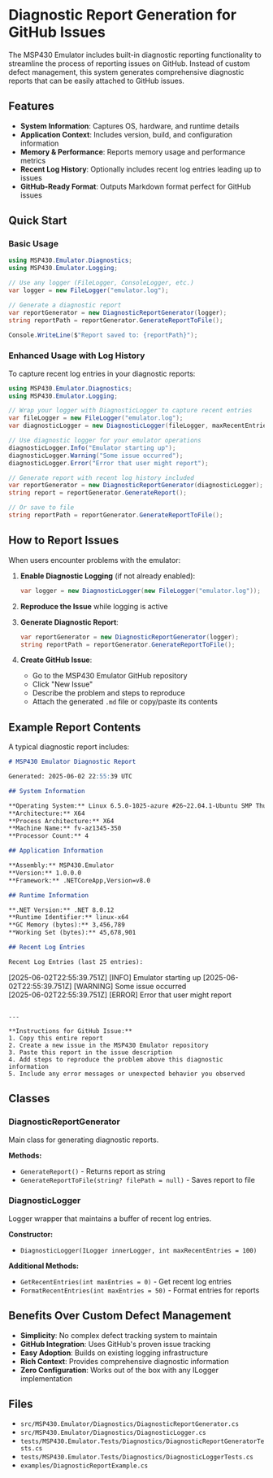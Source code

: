# Diagnostic Report Generation for GitHub Issues

The MSP430 Emulator includes built-in diagnostic reporting functionality to streamline the process of reporting issues on GitHub. Instead of custom defect management, this system generates comprehensive diagnostic reports that can be easily attached to GitHub issues.

## Features

- **System Information**: Captures OS, hardware, and runtime details
- **Application Context**: Includes version, build, and configuration information  
- **Memory & Performance**: Reports memory usage and performance metrics
- **Recent Log History**: Optionally includes recent log entries leading up to issues
- **GitHub-Ready Format**: Outputs Markdown format perfect for GitHub issues

## Quick Start

### Basic Usage

```csharp
using MSP430.Emulator.Diagnostics;
using MSP430.Emulator.Logging;

// Use any logger (FileLogger, ConsoleLogger, etc.)
var logger = new FileLogger("emulator.log");

// Generate a diagnostic report
var reportGenerator = new DiagnosticReportGenerator(logger);
string reportPath = reportGenerator.GenerateReportToFile();

Console.WriteLine($"Report saved to: {reportPath}");
```

### Enhanced Usage with Log History

To capture recent log entries in your diagnostic reports:

```csharp
using MSP430.Emulator.Diagnostics;
using MSP430.Emulator.Logging;

// Wrap your logger with DiagnosticLogger to capture recent entries
var fileLogger = new FileLogger("emulator.log");
var diagnosticLogger = new DiagnosticLogger(fileLogger, maxRecentEntries: 100);

// Use diagnostic logger for your emulator operations
diagnosticLogger.Info("Emulator starting up");
diagnosticLogger.Warning("Some issue occurred");
diagnosticLogger.Error("Error that user might report");

// Generate report with recent log history included
var reportGenerator = new DiagnosticReportGenerator(diagnosticLogger);
string report = reportGenerator.GenerateReport();

// Or save to file
string reportPath = reportGenerator.GenerateReportToFile();
```

## How to Report Issues

When users encounter problems with the emulator:

1. **Enable Diagnostic Logging** (if not already enabled):
   ```csharp
   var logger = new DiagnosticLogger(new FileLogger("emulator.log"));
   ```

2. **Reproduce the Issue** while logging is active

3. **Generate Diagnostic Report**:
   ```csharp
   var reportGenerator = new DiagnosticReportGenerator(logger);
   string reportPath = reportGenerator.GenerateReportToFile();
   ```

4. **Create GitHub Issue**:
   - Go to the MSP430 Emulator GitHub repository
   - Click "New Issue"
   - Describe the problem and steps to reproduce
   - Attach the generated `.md` file or copy/paste its contents

## Example Report Contents

A typical diagnostic report includes:

```markdown
# MSP430 Emulator Diagnostic Report

Generated: 2025-06-02 22:55:39 UTC

## System Information

**Operating System:** Linux 6.5.0-1025-azure #26~22.04.1-Ubuntu SMP Thu Jul 11 22:33:04 UTC 2024
**Architecture:** X64
**Process Architecture:** X64
**Machine Name:** fv-az1345-350
**Processor Count:** 4

## Application Information

**Assembly:** MSP430.Emulator
**Version:** 1.0.0.0
**Framework:** .NETCoreApp,Version=v8.0

## Runtime Information

**.NET Version:** .NET 8.0.12
**Runtime Identifier:** linux-x64
**GC Memory (bytes):** 3,456,789
**Working Set (bytes):** 45,678,901

## Recent Log Entries

Recent Log Entries (last 25 entries):
```
[2025-06-02T22:55:39.751Z] [INFO] Emulator starting up
[2025-06-02T22:55:39.751Z] [WARNING] Some issue occurred  
[2025-06-02T22:55:39.751Z] [ERROR] Error that user might report
```

---

**Instructions for GitHub Issue:**
1. Copy this entire report
2. Create a new issue in the MSP430 Emulator repository
3. Paste this report in the issue description
4. Add steps to reproduce the problem above this diagnostic information
5. Include any error messages or unexpected behavior you observed
```

## Classes

### DiagnosticReportGenerator

Main class for generating diagnostic reports.

**Methods:**
- `GenerateReport()` - Returns report as string
- `GenerateReportToFile(string? filePath = null)` - Saves report to file

### DiagnosticLogger

Logger wrapper that maintains a buffer of recent log entries.

**Constructor:**
- `DiagnosticLogger(ILogger innerLogger, int maxRecentEntries = 100)`

**Additional Methods:**
- `GetRecentEntries(int maxEntries = 0)` - Get recent log entries
- `FormatRecentEntries(int maxEntries = 50)` - Format entries for reports

## Benefits Over Custom Defect Management

- **Simplicity**: No complex defect tracking system to maintain
- **GitHub Integration**: Uses GitHub's proven issue tracking
- **Easy Adoption**: Builds on existing logging infrastructure  
- **Rich Context**: Provides comprehensive diagnostic information
- **Zero Configuration**: Works out of the box with any ILogger implementation

## Files

- `src/MSP430.Emulator/Diagnostics/DiagnosticReportGenerator.cs`
- `src/MSP430.Emulator/Diagnostics/DiagnosticLogger.cs`
- `tests/MSP430.Emulator.Tests/Diagnostics/DiagnosticReportGeneratorTests.cs`
- `tests/MSP430.Emulator.Tests/Diagnostics/DiagnosticLoggerTests.cs`
- `examples/DiagnosticReportExample.cs`